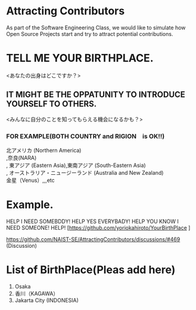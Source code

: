 # Attracting Contributors
As part of the Software Engineering Class, we would like to simulate how Open Source Projects start and try to attract potential contributions.

# TELL ME YOUR BIRTHPLACE.
<あなたの出身はどこですか？>

## IT MIGHT BE THE OPPATUNITY TO INTRODUCE YOURSELF TO OTHERS.
<みんなに自分のことを知ってもらえる機会になるかも？>

### FOR EXAMPLE(BOTH COUNTRY and RIGION　is OK!!)
  北アメリカ (Northern America)<br>,奈良(NARA)<br>,
  東アジア (Eastern Asia),東南アジア (South-Eastern Asia)<br>,
  オーストラリア・ニュージーランド (Australia and New Zealand)<br>
  金星（Venus）,,,etc
# Example.  
HELP I NEED SOMEBDDY! HELP YES EVERYBADY! HELP YOU KNOW I NEED SOMEONE!  HELP!
[https://github.com/yoriokahiroto/YourBirthPlace ]

https://github.com/NAIST-SE/AttractingContributors/discussions/#469 (Discussion)

# List of BirthPlace(Pleas add here)

1. Osaka
2. 香川（KAGAWA）
3. Jakarta City (INDONESIA)
